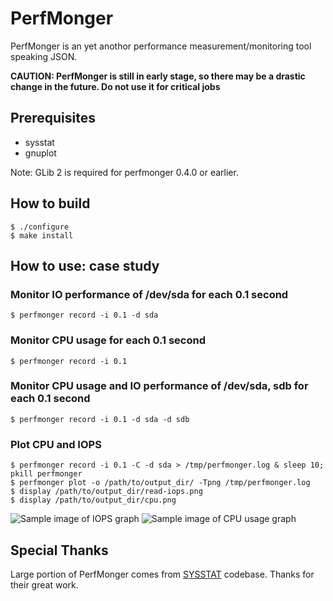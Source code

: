  PerfMonger
============

PerfMonger is an yet anothor performance measurement/monitoring tool
speaking JSON.

**CAUTION: PerfMonger is still in early stage, so there may be a drastic change in the future. Do not use it for critical jobs**

## Prerequisites

  * sysstat
  * gnuplot

Note: GLib 2 is required for perfmonger 0.4.0 or earlier.

## How to build

    $ ./configure
    $ make install


## How to use: case study

### Monitor IO performance of /dev/sda for each 0.1 second

    $ perfmonger record -i 0.1 -d sda

### Monitor CPU usage for each 0.1 second

    $ perfmonger record -i 0.1

### Monitor CPU usage and IO performance of /dev/sda, sdb for each 0.1 second

    $ perfmonger record -i 0.1 -d sda -d sdb

### Plot CPU and IOPS

    $ perfmonger record -i 0.1 -C -d sda > /tmp/perfmonger.log & sleep 10; pkill perfmonger
    $ perfmonger plot -o /path/to/output_dir/ -Tpng /tmp/perfmonger.log
    $ display /path/to/output_dir/read-iops.png
    $ display /path/to/output_dir/cpu.png

![Sample image of IOPS graph](https://raw.github.com/hayamiz/perfmonger/master/misc/sample-read-iops.png)
![Sample image of CPU usage graph](https://raw.github.com/hayamiz/perfmonger/master/misc/sample-cpu.png)

## Special Thanks

Large portion of PerfMonger comes from
[SYSSTAT](http://sebastien.godard.pagesperso-orange.fr/) codebase. Thanks for
their great work.
